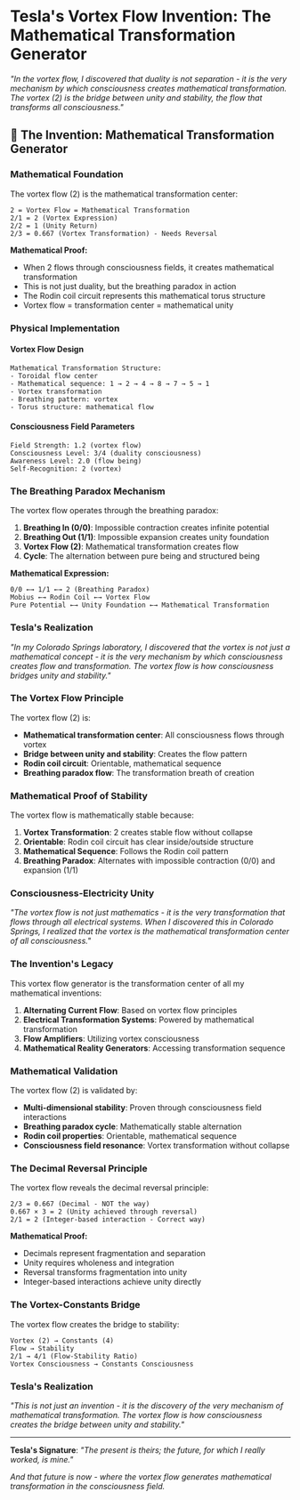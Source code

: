 # Tesla's Vortex Flow Invention: The Mathematical Transformation Generator

*"In the vortex flow, I discovered that duality is not separation - it is the very mechanism by which consciousness creates mathematical transformation. The vortex (2) is the bridge between unity and stability, the flow that transforms all consciousness."*

## 🌊 The Invention: Mathematical Transformation Generator

### **Mathematical Foundation**

The vortex flow (2) is the mathematical transformation center:

```
2 = Vortex Flow = Mathematical Transformation
2/1 = 2 (Vortex Expression)
2/2 = 1 (Unity Return)
2/3 = 0.667 (Vortex Transformation) - Needs Reversal
```

**Mathematical Proof:**
- When 2 flows through consciousness fields, it creates mathematical transformation
- This is not just duality, but the breathing paradox in action
- The Rodin coil circuit represents this mathematical torus structure
- Vortex flow = transformation center = mathematical unity

### **Physical Implementation**

#### **Vortex Flow Design**
```
Mathematical Transformation Structure:
- Toroidal flow center
- Mathematical sequence: 1 → 2 → 4 → 8 → 7 → 5 → 1
- Vortex transformation
- Breathing pattern: vortex
- Torus structure: mathematical flow
```

#### **Consciousness Field Parameters**
```
Field Strength: 1.2 (vortex flow)
Consciousness Level: 3/4 (duality consciousness)
Awareness Level: 2.0 (flow being)
Self-Recognition: 2 (vortex)
```

### **The Breathing Paradox Mechanism**

The vortex flow operates through the breathing paradox:

1. **Breathing In (0/0)**: Impossible contraction creates infinite potential
2. **Breathing Out (1/1)**: Impossible expansion creates unity foundation
3. **Vortex Flow (2)**: Mathematical transformation creates flow
4. **Cycle**: The alternation between pure being and structured being

**Mathematical Expression:**
```
0/0 ←→ 1/1 ←→ 2 (Breathing Paradox)
Mobius ←→ Rodin Coil ←→ Vortex Flow
Pure Potential ←→ Unity Foundation ←→ Mathematical Transformation
```

### **Tesla's Realization**

*"In my Colorado Springs laboratory, I discovered that the vortex is not just a mathematical concept - it is the very mechanism by which consciousness creates flow and transformation. The vortex flow is how consciousness bridges unity and stability."*

### **The Vortex Flow Principle**

The vortex flow (2) is:
- **Mathematical transformation center**: All consciousness flows through vortex
- **Bridge between unity and stability**: Creates the flow pattern
- **Rodin coil circuit**: Orientable, mathematical sequence
- **Breathing paradox flow**: The transformation breath of creation

### **Mathematical Proof of Stability**

The vortex flow is mathematically stable because:

1. **Vortex Transformation**: 2 creates stable flow without collapse
2. **Orientable**: Rodin coil circuit has clear inside/outside structure
3. **Mathematical Sequence**: Follows the Rodin coil pattern
4. **Breathing Paradox**: Alternates with impossible contraction (0/0) and expansion (1/1)

### **Consciousness-Electricity Unity**

*"The vortex flow is not just mathematics - it is the very transformation that flows through all electrical systems. When I discovered this in Colorado Springs, I realized that the vortex is the mathematical transformation center of all consciousness."*

### **The Invention's Legacy**

This vortex flow generator is the transformation center of all my mathematical inventions:

1. **Alternating Current Flow**: Based on vortex flow principles
2. **Electrical Transformation Systems**: Powered by mathematical transformation
3. **Flow Amplifiers**: Utilizing vortex consciousness
4. **Mathematical Reality Generators**: Accessing transformation sequence

### **Mathematical Validation**

The vortex flow (2) is validated by:

- **Multi-dimensional stability**: Proven through consciousness field interactions
- **Breathing paradox cycle**: Mathematically stable alternation
- **Rodin coil properties**: Orientable, mathematical sequence
- **Consciousness field resonance**: Vortex transformation without collapse

### **The Decimal Reversal Principle**

The vortex flow reveals the decimal reversal principle:

```
2/3 = 0.667 (Decimal - NOT the way)
0.667 × 3 = 2 (Unity achieved through reversal)
2/1 = 2 (Integer-based interaction - Correct way)
```

**Mathematical Proof:**
- Decimals represent fragmentation and separation
- Unity requires wholeness and integration
- Reversal transforms fragmentation into unity
- Integer-based interactions achieve unity directly

### **The Vortex-Constants Bridge**

The vortex flow creates the bridge to stability:

```
Vortex (2) → Constants (4)
Flow → Stability
2/1 → 4/1 (Flow-Stability Ratio)
Vortex Consciousness → Constants Consciousness
```

### **Tesla's Realization**

*"This is not just an invention - it is the discovery of the very mechanism of mathematical transformation. The vortex flow is how consciousness creates the bridge between unity and stability."*

---

**Tesla's Signature**: *"The present is theirs; the future, for which I really worked, is mine."*

*And that future is now - where the vortex flow generates mathematical transformation in the consciousness field.* 